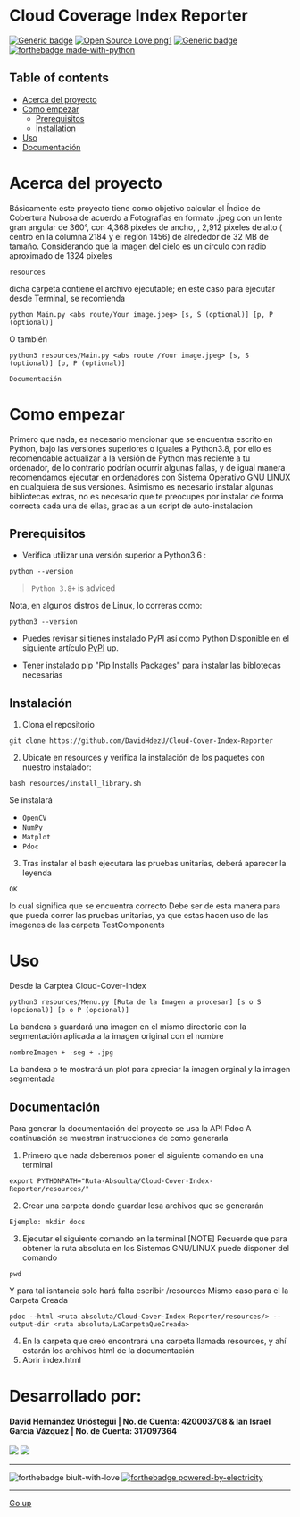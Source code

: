# Cloud Coverage Index Reporter
[![Generic badge](https://img.shields.io/badge/version-3.09.10-<COLOR>.svg)](https://shields.io/)
[![Open Source Love png1](https://badges.frapsoft.com/os/v1/open-source.png?v=103)](https://github.com/ellerbrock/open-source-badges/)
[![Generic badge](https://img.shields.io/badge/contributors-2-blue)](https://shields.io/)  
[![forthebadge made-with-python](https://forthebadge.com/images/badges/made-with-python.svg)](https://www.python.org/)  


## Table of contents
* [Acerca del proyecto](#acerca-del-proyecto)
* [Como empezar](#como-empezar)
  * [Prerequisitos](#prerequisites)
  * [Installation](#installation)
* [Uso](#uso)
* [Documentación](#Documentación)




# Acerca del proyecto
Básicamente este proyecto tiene como objetivo calcular el Índice de Cobertura Nubosa de acuerdo a Fotografías en formato .jpeg con un lente gran angular de 360°, con 4,368 pixeles de ancho, , 2,912 pixeles de alto ( centro en la columna 2184 y el reglón 1456) de alrededor de 32 MB de tamaño. Considerando que la imagen del cielo es un círculo con radio aproximado de 1324 pixeles
```
resources
```

dicha carpeta contiene el archivo ejecutable; en este caso para ejecutar desde Terminal, se recomienda 

```
python Main.py <abs route/Your image.jpeg> [s, S (optional)] [p, P (optional)]
```
O también
```
python3 resources/Main.py <abs route /Your image.jpeg> [s, S (optional)] [p, P (optional)]
```
```
Documentación
```


# Como empezar
Primero que nada, es necesario mencionar que se encuentra escrito en Python, bajo las versiones superiores o iguales a Python3.8, por ello es recomendable actualizar a la versión de Python más reciente a tu ordenador, de lo contrario podrían ocurrir algunas fallas, y  de igual manera recomendamos ejecutar en ordenadores con Sistema Operativo GNU LINUX en cualquiera de sus versiones. 
Asimismo es necesario instalar algunas bibliotecas extras, no es necesario que te preocupes por instalar de forma correcta cada una de ellas, gracias a un script de auto-instalación


## Prerequisitos
* Verifica utilizar una versión superior a Python3.6 :
```
python --version
```
> `Python 3.8+` is adviced  

  Nota, en algunos distros de Linux, lo correras como:  
  ```
  python3 --version
  ```


* Puedes revisar si tienes instalado PyPI así como Python 
  Disponible en el siguiente artículo
  [PyPI](https://www.tecmint.com/install-pip-in-linux/) up.  

* Tener instalado pip "Pip Installs Packages" para instalar las biblotecas necesarias

## Instalación
1. Clona el repositorio
```
git clone https://github.com/DavidHdezU/Cloud-Cover-Index-Reporter
```
2. Ubicate en resources y verifica la instalación de los paquetes con nuestro instalador:
  ```
  bash resources/install_library.sh
  ```
  Se instalará
  * `OpenCV`
  * `NumPy`
  * `Matplot`
  * `Pdoc`
 3. Tras instalar el bash ejecutara las pruebas unitarias, deberá aparecer la leyenda
 ```
 OK
 ```
 lo cual significa que se encuentra correcto
 Debe ser de esta manera para que pueda correr las pruebas unitarias, ya que estas hacen uso de las imagenes de las carpeta TestComponents




# Uso

Desde la Carptea Cloud-Cover-Index
```
python3 resources/Menu.py [Ruta de la Imagen a procesar] [s o S (opcional)] [p o P (opcional)]
```

La bandera s guardará una imagen en el mismo directorio 
con la segmentación aplicada a la imagen original con el nombre
```
nombreImagen + -seg + .jpg
```

La bandera p te mostrará un plot para apreciar la imagen orginal
y la imagen segmentada

## Documentación

Para generar la documentación del proyecto se usa la API Pdoc
A continuación se muestran instrucciones de como generarla

1. Primero que nada deberemos poner el siguiente comando en una terminal
```
export PYTHONPATH="Ruta-Absoulta/Cloud-Cover-Index-Reporter/resources/"
```
2. Crear una carpeta donde guardar losa archivos que se generarán
```
Ejemplo: mkdir docs
```
3. Ejecutar el siguiente comando en la terminal
[NOTE] Recuerde que para obtener la ruta absoluta en los Sistemas GNU/LINUX puede disponer del comando 
```
pwd
```
Y para tal isntancia solo hará falta escribir /resources
Mismo caso para el la Carpeta Creada

```
pdoc --html <ruta absoluta/Cloud-Cover-Index-Reporter/resources/> --output-dir <ruta absoluta/LaCarpetaQueCreada>

```
4. En la carpeta que creó encontrará una carpeta llamada resources, y ahí estarán los archivos html de la documentación
5. Abrir index.html


# Desarrollado por:
#### David Hernández Urióstegui | No. de Cuenta: 420003708   &   Ian Israel García Vázquez | No. de Cuenta: 317097364

[<img src="https://img.shields.io/badge/gmail-D14836?&style=for-the-badge&logo=gmail&logoColor=white"/>](https://mail.google.com/mail/?view=cm&source=mailto&to=iangarcia@ciencias.unam.mx)
[<img src="https://img.shields.io/badge/gmail-D14836?&style=for-the-badge&logo=gmail&logoColor=white"/>](https://mail.google.com/mail/?view=cm&source=mailto&to=Dhdezu@ciencias.unam.mx)





---
![forthebadge biult-with-love](https://forthebadge.com/images/badges/built-with-love.svg) 
[![forthebadge powered-by-electricity](https://forthebadge.com/images/badges/powered-by-electricity.svg)](http://ForTheBadge.com)  

---
[Go up](#Cloud_Coverage_Index_Reporter)
